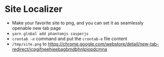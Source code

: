 # Site Localizer
- Make your favorite site to png, and you can set it as seamlessly openable new tab page
- `yarn global add phantomjs casperjs`
- `crontab -e` command and put the `crontab-e` file content
- `/tmp/site.png` to https://chrome.google.com/webstore/detail/new-tab-redirect/icpgjfneehieebagbmdbhnlpiopdcmna